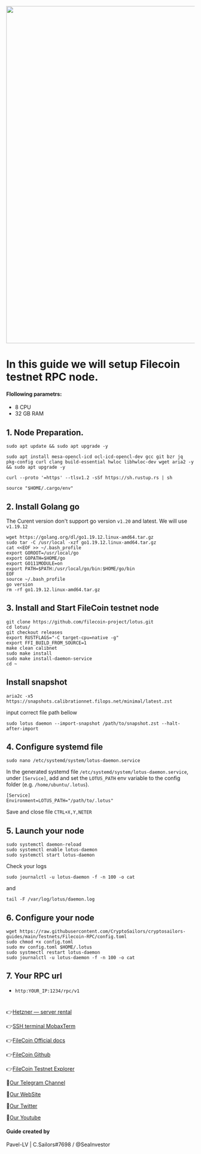 <p align="center">
 <img src="https://i.postimg.cc/pLfCmhCM/143690-art-kosmos-nebo-cifrovoe-iskusstvo-zelenyj-1920x1080.jpg"width="900"/></a>
</p>

# In this guide we will setup Filecoin testnet RPC node.

#### Flollowing parametrs:
- 8 CPU 
- 32 GB RAM

## 1. Node Preparation.
```
sudo apt update && sudo apt upgrade -y
```
```
sudo apt install mesa-opencl-icd ocl-icd-opencl-dev gcc git bzr jq pkg-config curl clang build-essential hwloc libhwloc-dev wget aria2 -y && sudo apt upgrade -y
```
```
curl --proto '=https' --tlsv1.2 -sSf https://sh.rustup.rs | sh
```
```
source "$HOME/.cargo/env"
```
## 2. Install Golang go
The Curent version don't support go version `v1.20` and latest. We will use `v1.19.12`
```
wget https://golang.org/dl/go1.19.12.linux-amd64.tar.gz
sudo tar -C /usr/local -xzf go1.19.12.linux-amd64.tar.gz
cat <<EOF >> ~/.bash_profile
export GOROOT=/usr/local/go
export GOPATH=$HOME/go
export GO111MODULE=on
export PATH=$PATH:/usr/local/go/bin:$HOME/go/bin
EOF
source ~/.bash_profile
go version
rm -rf go1.19.12.linux-amd64.tar.gz
```

## 3. Install and Start FileCoin testnet node
```
git clone https://github.com/filecoin-project/lotus.git
cd lotus/
git checkout releases
export RUSTFLAGS="-C target-cpu=native -g"
export FFI_BUILD_FROM_SOURCE=1
make clean calibnet
sudo make install
sudo make install-daemon-service
cd ~
```
## Install snapshot 
```
aria2c -x5 https://snapshots.calibrationnet.filops.net/minimal/latest.zst
```
input correct file path bellow 
```
sudo lotus daemon --import-snapshot /path/to/snapshot.zst --halt-after-import
```


## 4. Configure systemd file
```
sudo nano /etc/systemd/system/lotus-daemon.service
```
In the generated systemd file `/etc/systemd/system/lotus-daemon.service`, under `[Service]`,  add and set the `LOTUS_PATH` env variable to the config folder (e.g. `/home/ubuntu/.lotus`).
```
[Service]
Environment=LOTUS_PATH="/path/to/.lotus"
```
Save and close file `CTRL+X,Y,NETER`
## 5. Launch your node
```
sudo systemctl daemon-reload
sudo systemctl enable lotus-daemon
sudo systemctl start lotus-daemon
```
Check your logs 
```
sudo journalctl -u lotus-daemon -f -n 100 -o cat
```
and
```
tail -F /var/log/lotus/daemon.log
```

## 6. Configure your node 
```
wget https://raw.githubusercontent.com/CryptoSailors/cryptosailors-guides/main/Testnets/Filecoin-RPC/config.toml
sudo chmod +x config.toml
sudo mv config.toml $HOME/.lotus
sudo systmectl restart lotus-daemon
sudo journalctl -u lotus-daemon -f -n 100 -o cat
```

## 7. Your RPC url
- `http:YOUR_IP:1234/rpc/v1`
#

👉[Hetzner — server rental](https://hetzner.cloud/?ref=NY9VHC3PPsL0)

👉[SSH terminal MobaxTerm](https://mobaxterm.mobatek.net/download.html)

👉[FileCoin Official docs](https://kb.factor8.io/docs/filecoin/testnets/hyperspace)

👉[FileCoin Github](https://github.com/filecoin-project/lotus)

👉[FileCoin Testnet Explorer](https://calibration.filfox.info/en)

🔰[Our Telegram Channel](https://t.me/CryptoSailorsAnn)

🔰[Our WebSite](cryptosailors.tech)

🔰[Our Twitter](https://twitter.com/Crypto_Sailors)

🔰[Our Youtube](https://www.youtube.com/@CryptoSailors)

#### Guide created by 
Pavel-LV | C.Sailors#7698 / @SeaInvestor
